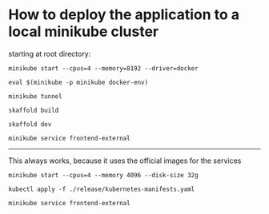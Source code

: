 # How to deploy the application to a local minikube cluster

starting at root directory:

```
minikube start --cpus=4 --memory=8192 --driver=docker
```

```
eval $(minikube -p minikube docker-env)
```

```
minikube tunnel
```

```
skaffold build
```

```
skaffold dev
```

```
minikube service frontend-external
```

---

This always works, because it uses the official images for the services

```
minikube start --cpus=4 --memory 4096 --disk-size 32g
```

```
kubectl apply -f ./release/kubernetes-manifests.yaml
```

```
minikube service frontend-external
```
